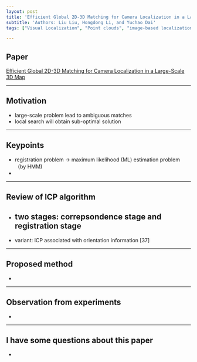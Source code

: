 ```yaml
---
layout: post
title: 'Efficient Global 2D-3D Matching for Camera Localization in a Large-Scale 3D Map'
subtitle: 'Authors: Liu Liu, Hongdong Li, and Yuchao Dai'
tags: ["Visual Localization", "Point clouds", "image-based localization"]

---
```


## Paper
<a href="http://openaccess.thecvf.com/content_iccv_2017/html/Liu_Efficient_Global_2D-3D_ICCV_2017_paper.html"> Efficient Global 2D-3D Matching for Camera Localization in a Large-Scale 3D Map</a>

---

## Motivation
- large-scale problem lead to ambiguous matches
- local search will obtain sub-optimal solution
  
---

## Keypoints
- registration problem → maximum likelihood (ML) estimation problem （by HMM)
- 
  
---

## Review of ICP algorithm
- two stages: correpsondence stage and registration stage
  - 
- variant: ICP associated with orientation information [37]

---

## Proposed method
-
  
---

## Observation from experiments
- 

---

## I have some questions about this paper
- 
